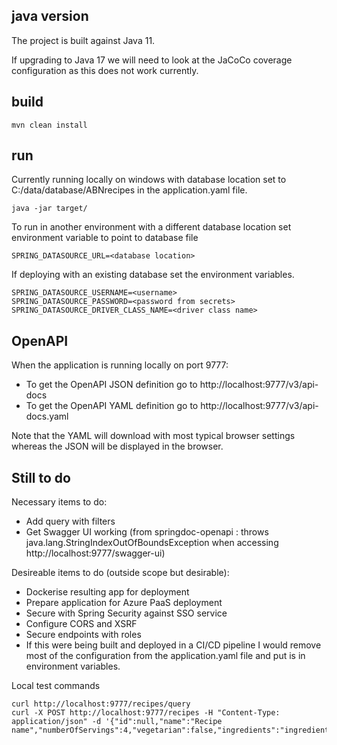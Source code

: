 ## java version
The project is built against Java 11.

If upgrading to Java 17 we will need to look at the JaCoCo coverage configuration as this does not work currently.

## build
```
mvn clean install
```

## run
Currently running locally on windows with database location set to C:/data/database/ABNrecipes in the application.yaml file.

```
java -jar target/
```
To run in another environment with a different database location set environment variable to point to database file
```
SPRING_DATASOURCE_URL=<database location>
```
If deploying with an existing database set the environment variables. 
```
SPRING_DATASOURCE_USERNAME=<username>
SPRING_DATASOURCE_PASSWORD=<password from secrets>
SPRING_DATASOURCE_DRIVER_CLASS_NAME=<driver class name>
```

## OpenAPI
When the application is running locally on port 9777:
- To get the OpenAPI JSON definition go to http://localhost:9777/v3/api-docs
- To get the OpenAPI YAML definition go to http://localhost:9777/v3/api-docs.yaml

Note that the YAML will download with most typical browser settings whereas the JSON will be displayed in the browser.

## Still to do
Necessary items to do:
- Add query with filters
- Get Swagger UI working (from springdoc-openapi : throws java.lang.StringIndexOutOfBoundsException when accessing http://localhost:9777/swagger-ui)

Desireable items to do (outside scope but desirable):
- Dockerise resulting app for deployment
- Prepare application for Azure PaaS deployment
- Secure with Spring Security against SSO service
- Configure CORS and XSRF
- Secure endpoints with roles
- If this were being built and deployed in a CI/CD pipeline I would remove most of the configuration from the application.yaml file and put is in environment variables.

Local test commands
```
curl http://localhost:9777/recipes/query
curl -X POST http://localhost:9777/recipes -H "Content-Type: application/json" -d '{"id":null,"name":"Recipe name","numberOfServings":4,"vegetarian":false,"ingredients":"ingredients","instructions":"instructions"}'
```

